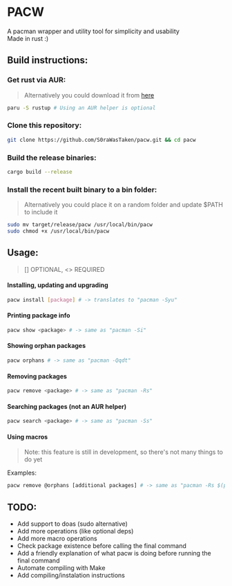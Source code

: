 # PACW
A pacman wrapper and utility tool for simplicity and usability<br/>
Made in rust :)

## Build instructions:
### Get rust via AUR:
> Alternatively you could download it from [here](https://rustup.rs/)
```bash
paru -S rustup # Using an AUR helper is optional
```
### Clone this repository:
```bash
git clone https://github.com/S0raWasTaken/pacw.git && cd pacw
```
### Build the release binaries:
```bash
cargo build --release
```

### Install the recent built binary to a bin folder:
> Alternatively you could place it on a random folder and update $PATH to include it
```bash
sudo mv target/release/pacw /usr/local/bin/pacw
sudo chmod +x /usr/local/bin/pacw
```

## Usage:

> [] OPTIONAL, <> REQUIRED
#### Installing, updating and upgrading
```bash
pacw install [package] # -> translates to "pacman -Syu"
```

#### Printing package info
```bash
pacw show <package> # -> same as "pacman -Si"
```

#### Showing orphan packages
```bash
pacw orphans # -> same as "pacman -Qqdt"
```

#### Removing packages
```bash
pacw remove <package> # -> same as "pacman -Rs"
```

#### Searching packages (not an AUR helper)
```bash
pacw search <package> # -> same as "pacman -Ss"
```

#### Using macros
> Note: this feature is still in development, so there's not many things to do yet<br/>

Examples:
```bash
pacw remove @orphans [additional packages] # -> same as "pacman -Rs $(pacman -Qqdt)"
```

## TODO:
- Add support to doas (sudo alternative)
- Add more operations (like optional deps)
- Add more macro operations
- Check package existence before calling the final command
- Add a friendly explanation of what pacw is doing before running the final command
- Automate compiling with Make
- Add compiling/instalation instructions
